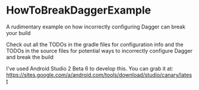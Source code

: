 # HowToBreakDaggerExample
A rudimentary example on how incorrectly configuring Dagger can break your build

Check out all the TODOs in the gradle files for configuration info and the TODOs in the source files for potential ways to incorrectly configure Dagger and break the build

I've used Android Studio 2 Beta 6 to develop this. You can grab it at: https://sites.google.com/a/android.com/tools/download/studio/canary/latest
